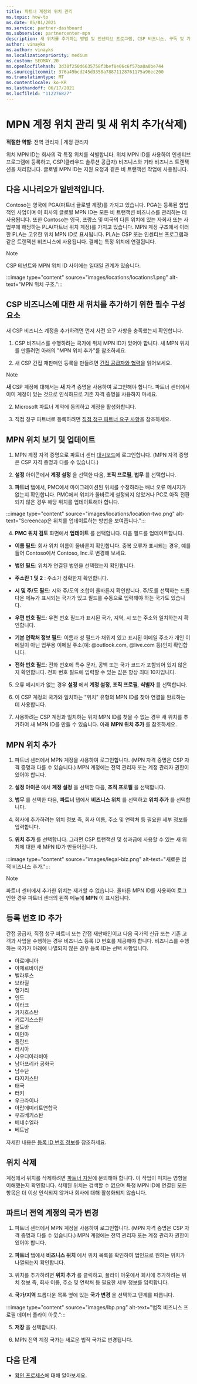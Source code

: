 ```yaml
---
title: 파트너 계정의 위치 관리
ms.topic: how-to
ms.date: 05/01/2021
ms.service: partner-dashboard
ms.subservice: partnercenter-mpn
description: 새 위치를 추가하는 방법 및 인센티브 프로그램, CSP 비즈니스, 구독 및 기타 트랜잭션에서 위치 MPN ID를 사용하는 방법을 알아봅니다.
author: vinayks
ms.author: vinayks
ms.localizationpriority: medium
ms.custom: SEOMAY.20
ms.openlocfilehash: 3d30f250d6635758f3bef8e06c6f57ba0a0be744
ms.sourcegitcommit: 376a49bcd245d3358a78871128761175a96ec200
ms.translationtype: MT
ms.contentlocale: ko-KR
ms.lasthandoff: 06/17/2021
ms.locfileid: "112276827"
---
```

# <a name="manage-your-mpn-account-locations-and-add-delete-a-location"></a>MPN 계정 위치 관리 및 새 위치 추가(삭제)


**적절한 역할**: 전역 관리자 | 계정 관리자

위치 MPN ID는 회사의 각 특정 위치를 식별합니다. 위치 MPN ID를 사용하여 인센티브 프로그램에 등록하고, CSP(클라우드 솔루션 공급자) 비즈니스와 기타 비즈니스 트랜잭션을 처리합니다. 글로벌 MPN ID는 지원 요청과 같은 비 트랜잭션 작업에 사용됩니다.

## <a name="the-following-scenario-is-typical"></a>다음 시나리오가 일반적입니다.

Contoso는 영국에 PGA(파트너 글로벌 계정)를 가지고 있습니다. PGA는 등록된 합법적인 사업이며 이 회사의 글로벌 MPN ID는 모든 비 트랜잭션 비즈니스를 관리하는 데 사용됩니다. 또한 Contoso는 영국, 프랑스 및 미국의 다른 위치에 있는 자회사 또는 사업부에 해당하는 PLA(파트너 위치 계정)를 가지고 있습니다. MPN 계정 구조에서 이러한 PLA는 고유한 위치 MPN ID로 표시됩니다. PLA는 CSP 또는 인센티브 프로그램과 같은 트랜잭션 비즈니스에 사용됩니다. 결제는 특정 위치에 연결됩니다. 

>[!NOTE]
>CSP 테넌트와 MPN 위치 ID 사이에는 일대일 관계가 있습니다.

:::image type="content" source="images/locations/locations1.png" alt-text="MPN 위치 구조.":::

## <a name="prerequisites-in-order-to-add-a-new-account-for-a-csp-business"></a>CSP 비즈니스에 대한 새 위치를 추가하기 위한 필수 구성 요소

새 CSP 비즈니스 계정을 추가하려면 먼저 사전 요구 사항을 충족했는지 확인합니다.

1. CSP 비즈니스를 수행하려는 국가에 위치 MPN ID가 있어야 합니다. 새 MPN 위치를 만들려면 아래의 "MPN 위치 추가"를 참조하세요.
  
1. 새 CSP 간접 재판매인 등록을 만들려면 [간접 공급자와 협력](indirect-reseller-tasks-in-partner-center.md#get-started)을 읽어보세요. 

>[!NOTE] 
 >**새** CSP 계정에 대해서는 **새** 자격 증명을 사용하여 로그인해야 합니다. 파트너 센터에서 이미 계정이 있는 것으로 인식하므로 기존 자격 증명을 사용하지 마세요.

2. Microsoft 파트너 계약에 동의하고 계정을 활성화합니다.

1. 직접 청구 파트너로 등록하려면 [직접 청구 파트너 요구 사항](direct-partner-new-requirements.md)을 참조하세요.

## <a name="view-and-update-your-mpn-locations"></a>MPN 위치 보기 및 업데이트

1. MPN 계정 자격 증명으로 파트너 센터 [대시보드](https://partner.microsoft.com/dashboard/home)에 로그인합니다. (MPN 자격 증명은 CSP 자격 증명과 다를 수 있습니다.) 
 
1. **설정** 아이콘에서 **계정 설정** 을 선택한 다음, **조직 프로필**, **법무** 를 선택합니다. 

1. **파트너** 탭에서, PMC에서 마이그레이션된 위치를 수정하라는 배너 오류 메시지가 없는지 확인합니다.  PMC에서 위치가 올바르게 설정되지 않았거나 PC로 아직 전환되지 않은 경우 해당 위치를 업데이트해야 합니다.

:::image type="content" source="images/locations/location-two.png" alt-text="Screencap은 위치를 업데이트하는 방법을 보여줍니다.":::
 
4.  **PMC 위치 검토** 화면에서 **업데이트** 를 선택합니다.
다음 필드를 업데이트합니다.

- **이름 필드**: 회사 위치 이름이 올바른지 확인합니다. 중복 오류가 표시되는 경우, 예를 들어 Contoso에서 Contoso, Inc.로 변경해 보세요.

- **법인 필드**: 위치가 연결된 법인을 선택했는지 확인합니다.

- **주소란 1 및 2** : 주소가 정확한지 확인합니다.

- **시 및 주/도 필드**: 시와 주/도의 조합이 올바른지 확인합니다. 주/도를 선택하는 드롭다운 메뉴가 표시되는 국가가 있고 필드를 수동으로 입력해야 하는 국가도 있습니다.

- **우편 번호 필드**: 우편 번호 필드가 표시된 국가, 지역, 시 또는 주소와 일치하는지 확인합니다.

- **기본 연락처 정보 필드**: 이름과 성 필드가 채워져 있고 표시된 이메일 주소가 개인 이메일이 아닌 업무용 이메일 주소(예: @outlook.com, @live.com 등)인지 확인합니다.

- **전화 번호 필드**: 전화 번호에 특수 문자, 공백 또는 국가 코드가 포함되어 있지 않은지 확인합니다. 전화 번호 필드에 입력할 수 있는 값은 항상 최대 10자입니다.

5. 오류 메시지가 없는 경우 **설정** 에서 **계정 설정**, **조직 프로필**, **식별자** 를 선택합니다.

6. 이 CSP 계정의 국가와 일치하는 "위치" 유형의 MPN ID를 찾아 연결을 완료하는 데 사용합니다.

7. 사용하려는 CSP 계정과 일치하는 위치 MPN ID를 찾을 수 없는 경우 새 위치를 추가하여 새 MPN ID를 만들 수 있습니다. 아래 **MPN 위치 추가** 를 참조하세요.

## <a name="add-an-mpn-location"></a>MPN 위치 추가

1. 파트너 센터에서 MPN 계정을 사용하여 로그인합니다. (MPN 자격 증명은 CSP 자격 증명과 다를 수 있습니다.) MPN 계정에는 전역 관리자 또는 계정 관리자 권한이 있어야 합니다. 

1. **설정 아이콘** 에서 **계정 설정** 을 선택한 다음, **조직 프로필** 을 선택합니다.

2. **법무** 를 선택한 다음, **파트너** 탭에서 **비즈니스 위치** 를 선택하고 **위치 추가** 를 선택합니다.

3. 회사에 추가하려는 위치 정보 즉, 회사 이름, 주소 및 연락처 등 필요한 세부 정보를 입력합니다.
 
1. **위치 추가** 를 선택합니다. 그러면 CSP 트랜잭션 및 성과급에 사용할 수 있는 새 위치에 대한 새 MPN ID가 만들어집니다.

:::image type="content" source="images/legal-biz.png" alt-text="새로운 법적 비즈니스 추가.":::

> [!NOTE]
> 파트너 센터에서 추가한 위치는 제거할 수 없습니다. 올바른 MPN ID를 사용하여 로그인한 경우 파트너 센터의 왼쪽 메뉴에 **MPN** 이 표시됩니다.

## <a name="add-the-registration-number-id"></a>등록 번호 ID 추가

간접 공급자, 직접 청구 파트너 또는 간접 재판매인이고 다음 국가의 신규 또는 기존 고객과 사업을 수행하는 경우 비즈니스 등록 ID 번호를 제공해야 합니다. 비즈니스를 수행하는 국가가 아래에 나열되지 않은 경우 등록 ID는 선택 사항입니다.

- 아르메니아 
- 아제르바이잔 
- 벨라루스 
- 브라질 
- 헝가리 
- 인도 
- 이라크 
- 카자흐스탄 
- 키르기스스탄 
- 몰도바 
- 미얀마 
- 폴란드 
- 러시아 
- 사우디아라비아 
- 남아프리카 공화국 
- 남수단  
- 타지키스탄 
- 태국
- 터키 
- 우크라이나 
- 아랍에미리트연합국 
- 우즈베키스탄 
- 베네수엘라
- 베트남 


자세한 내용은 [등록 ID 번호 정보](reg-number-id.md)를 참조하세요.

## <a name="delete-a-location"></a>위치 삭제

계정에서 위치를 삭제하려면 [파트너 지원](https://partner.microsoft.com/dashboard/support/servicerequests/create?stage=2&topicid=1af7f3a0-1757-3543-4b6a-c945c3ad187b)에 문의해야 합니다. 이 작업이 미치는 영향을 이해했는지 확인합니다. 삭제된 위치는 검색할 수 없으며 특정 MPN ID에 연결된 모든 항목은 더 이상 인식되지 않거나 회사에 대해 활성화되지 않습니다.

## <a name="change-country-of-partner-global-account"></a>파트너 전역 계정의 국가 변경 

1. 파트너 센터에서 MPN 계정을 사용하여 로그인합니다. (MPN 자격 증명은 CSP 자격 증명과 다를 수 있습니다.) MPN 계정에는 전역 관리자 또는 계정 관리자 권한이 있어야 합니다. 

2. **파트너** 탭에서 **비즈니스 위치** 에서 위치 목록을 확인하여 법인으로 원하는 위치가 나열되는지 확인합니다. 
 
1. 위치를 추가하려면 **위치 추가** 를 클릭하고, 플라이 아웃에서 회사에 추가하려는 위치 정보 즉, 회사 이름, 주소 및 연락처 등 필요한 세부 정보를 입력합니다. 
 
1. **국가/지역** 드롭다운 목록 옆에 있는 **국가 변경** 을 선택하고 단계를 따릅니다. 

:::image type="content" source="images/lbp.png" alt-text="법적 비즈니스 프로필 데이터 플라이 아웃.":::

5. **저장** 을 선택합니다.

6. MPN 전역 계정 국가는 새로운 법적 국가로 변경됩니다.
  
## <a name="next-steps"></a>다음 단계

- [확인 프로세스](verification-responses.md)에 대해 알아보세요.
